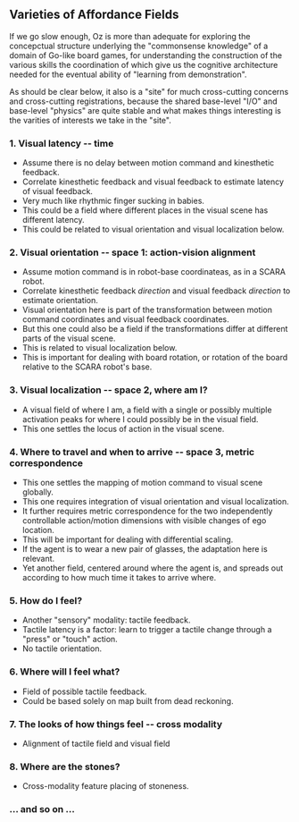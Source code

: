 ## Varieties of Affordance Fields

If we go slow enough, Oz is more than adequate for exploring the concepctual structure underlying the "commonsense knowledge" of a domain of Go-like board games, for understanding the construction of the various skills the coordination of which give us the cognitive architecture needed for the eventual ability of "learning from demonstration".

As should be clear below, it also is a "site" for much cross-cutting concerns and cross-cutting registrations, because the shared base-level "I/O" and base-level "physics" are quite stable and what makes things interesting is the varities of interests we take in the "site".

### 1. Visual latency -- time

- Assume there is no delay between motion command and kinesthetic feedback.
- Correlate kinesthetic feedback and visual feedback to estimate latency of visual feedback.
- Very much like rhythmic finger sucking in babies.
- This could be a field where different places in the visual scene has different latency.
- This could be related to visual orientation and visual localization below.

### 2. Visual orientation -- space 1: action-vision alignment

- Assume motion command is in robot-base coordinateas, as in a SCARA robot.
- Correlate kinesthetic feedback *direction* and visual feedback *direction* to estimate orientation.
- Visual orientation here is part of the transformation between motion command coordinates and visual feedback coordinates.
- But this one could also be a field if the transformations differ at different parts of the visual scene.
- This is related to visual localization below.
- This is important for dealing with board rotation, or rotation of the board relative to the SCARA robot's base.

### 3. Visual localization -- space 2, where am I?

- A visual field of where I am, a field with a single or possibly multiple activation peaks for where I could possibly be in the visual field.
- This one settles the locus of action in the visual scene.

### 4. Where to travel and when to arrive -- space 3, metric correspondence

- This one settles the mapping of motion command to visual scene globally.
- This one requires integration of visual orientation and visual localization.
- It further requires metric correspondence for the two independently controllable action/motion dimensions with visible changes of ego location.
- This will be important for dealing with differential scaling.
- If the agent is to wear a new pair of glasses, the adaptation here is relevant.
- Yet another field, centered around where the agent is, and spreads out according to how much time it takes to arrive where.

### 5. How do I feel?

- Another "sensory" modality: tactile feedback.
- Tactile latency is a factor: learn to trigger a tactile change through a "press" or "touch" action.
- No tactile orientation.

### 6. Where will I feel what?

- Field of possible tactile feedback.
- Could be based solely on map built from dead reckoning.

### 7. The looks of how things feel -- cross modality

- Alignment of tactile field and visual field

### 8. Where are the stones?

- Cross-modality feature placing of stoneness.

### ... and so on ...

